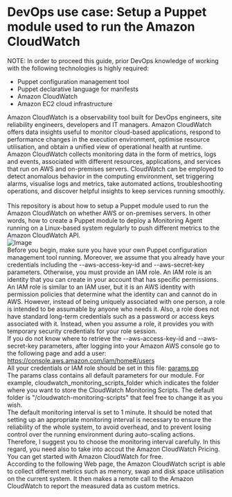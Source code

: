 # DevOps use case: Setup a Puppet module used to run the Amazon CloudWatch

NOTE: In order to proceed this guide, prior DevOps knowledge of working with the following technologies is highly required:

* Puppet configuration management tool
* Puppet declarative language for manifests
* Amazon CloudWatch
* Amazon EC2 cloud infrastructure

Amazon CloudWatch is a observability tool built for DevOps engineers, site reliability engineers, developers and IT managers. Amazon CloudWatch offers data insights useful to monitor cloud-based applications, respond to performance changes in the execution environment, optimise resource utilisation, and obtain a unified view of operational health at runtime. Amazon CloudWatch collects monitoring data in the form of metrics, logs and events, associated with different resources, applications, and services that run on AWS and on-premises servers. CloudWatch can be employed to detect anomalous behavior in the computing environment, set triggering alarms, visualise logs and metrics, take automated actions, troubleshooting operations, and discover helpful insights to keep services running smoothly.
<br><br>
This repository is about how to setup a Puppet module used to run the Amazon CloudWatch on whether AWS or on-premises servers. In other words, how to create a Puppet module to deploy a Monitoring Agent running on a Linux-based system regularly to push different metrics to the Amazon CloudWatch API.
<br>
![Image](https://docs.aws.amazon.com/AmazonCloudWatch/latest/monitoring/images/CW-Overview.png)
<br>
Before you begin, make sure you have your own Puppet configuration management tool running. Moreover, we assume that you already have your credentials including the --aws-access-key-id and --aws-secret-key parameters. Otherwise, you must provide an IAM role. An IAM role is an identity that you can create in your account that has specific permissions. An IAM role is similar to an IAM user, but it is an AWS identity with permission policies that determine what the identity can and cannot do in AWS. However, instead of being uniquely associated with one person, a role is intended to be assumable by anyone who needs it. Also, a role does not have standard long-term credentials such as a password or access keys associated with it. Instead, when you assume a role, it provides you with temporary security credentials for your role session. 
<br>
If you do not know where to retrieve the --aws-access-key-id and --aws-secret-key parameters, after logging into your Amazon AWS console go to the following page and add a user: 
<br>https://console.aws.amazon.com/iam/home#/users
<br>
All your credentials or IAM role should be set in this file: [params.pp](https://github.com/salmant/DevOps-Puppet-Amazon-CloudWatch/blob/master/manifests/params.pp)
<br>
The params class contains all default parameters for our module. For example, cloudwatch_monitoring_scripts_folder which indicates the folder where you want to store the CloudWatch Monitoring Scripts. The default folder is "/cloudwatch-monitoring-scripts" that feel free to change it as you wish. 
<br>
The default monitoring interval is set to 1 minute. It should be noted that setting up an appropriate monitoring interval is necessary to ensure the reliability of the whole system, to
avoid overhead, and to prevent losing control over the running environment during auto-scaling actions. Therefore, I suggest you to choose the monitoring interval carefully. In this regard, you need also to take into accout the Amazon CloudWatch Pricing. You can get started with Amazon CloudWatch for free. 
<br>
According to the following Web page, the Amazon CloudWatch script is able to collect different metrics such as memory, swap and disk space utilisation on the current system. It then makes a remote call to the Amazon CloudWatch to report the measured data as custom metrics.











